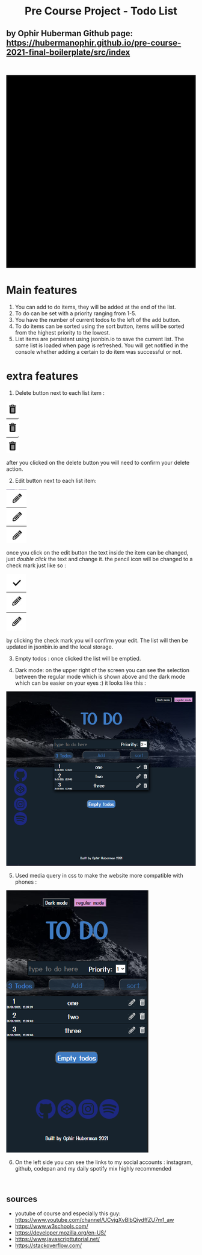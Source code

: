 <div align="center"><h1>Pre Course Project - Todo List</h1></div>

## by Ophir Huberman Github page: https://hubermanophir.github.io/pre-course-2021-final-boilerplate/src/index
<br>

![my to do list](./src/images-and-videos/zoom-0.gif)

# Main features 

1. You can add to do items, they will be added at the end of the list.
2. To do can be set with a priority ranging from 1-5.
3. You have the number of current todos to the left of the add button.
4. To do items can be sorted using the sort button, items will be sorted from the highest priority to the lowest.
5. List items are persistent using jsonbin.io to save the current list. The same list is loaded when page is refreshed. You will get notified in the console whether adding a certain to do item was successful or not.

# extra features

1. Delete button next to each list item : 

![delete button](./src/images-and-videos/delete-button.PNG)

after you clicked on the delete button you will need to confirm your delete action.


2. Edit button next to each list item:

![edit button](./src/images-and-videos/edit-button.PNG)

once you click on the edit button the text inside the item can be changed, just *double click* the text and change it. the pencil icon will be changed to a check mark just like so :

![check mark](./src/images-and-videos/done.PNG)

by clicking the check mark you will confirm your edit. The list will then be updated in jsonbin.io and the local storage.

3. Empty todos : once clicked the list will be emptied.

4. Dark mode: on the upper right of the screen you can see the selection between the regular mode which is shown above and the dark mode which can be easier on your eyes :) it looks like this :

![dark mode](./src/images-and-videos/dark-theme.PNG)

5. Used media query in css to make the website more compatible with phones : 

![phone look](./src/images-and-videos/media-query.PNG)

6. On the left side you can see the links to my social accounts : instagram, github, codepan and my daily spotify mix highly recommended

<br>

## sources 

- youtube of course and especially this guy: https://www.youtube.com/channel/UCvjgXvBlbQiydffZU7m1_aw
- https://www.w3schools.com/ 
- https://developer.mozilla.org/en-US/
- https://www.javascripttutorial.net/
- https://stackoverflow.com/
